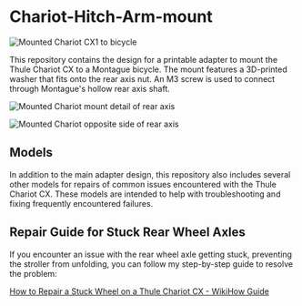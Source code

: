 # Chariot-Hitch-Arm-mount

![Mounted Chariot CX1 to bicycle](doc/img/chariot_CX1_mounted.jpg)

This repository contains the design for a printable adapter to mount the Thule Chariot CX to a Montague bicycle. The mount features a 3D-printed washer that fits onto the rear axis nut. An M3 screw is used to connect through Montague's hollow rear axis shaft.

![Mounted Chariot mount detail of rear axis](doc/img/mount_detail1.jpg)

![Mounted Chariot opposite side of rear axis](doc/img/mount_opposite_nut.jpg)

## Models

In addition to the main adapter design, this repository also includes several other models for repairs of common issues encountered with the Thule Chariot CX. These models are intended to help with troubleshooting and fixing frequently encountered failures.

## Repair Guide for Stuck Rear Wheel Axles

If you encounter an issue with the rear wheel axle getting stuck, preventing the stroller from unfolding, you can follow my step-by-step guide to resolve the problem:

[How to Repair a Stuck Wheel on a Thule Chariot CX - WikiHow Guide](https://www.wikihow.com/Repair-a-Stuck-Wheel-on-a-Thule-Chariot-CX)




